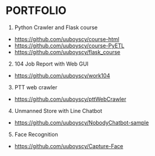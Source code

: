 # PORTFOLIO
1. Python Crawler and Flask course
 - https://github.com/uuboyscy/course-html
 - https://github.com/uuboyscy/course-PyETL
 - https://github.com/uuboyscy/flask_course
2. 104 Job Report with Web GUI
 - https://github.com/uuboyscy/work104
3. PTT web crawler
 - https://github.com/uuboyscy/pttWebCrawler
4. Unmanned Store with Line Chatbot
 - https://github.com/uuboyscy/NobodyChatbot-sample
5. Face Recognition
 - https://github.com/uuboyscy/Capture-Face
